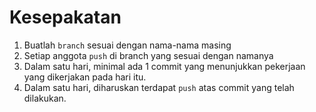 # Kesepakatan

1. Buatlah `branch` sesuai dengan nama-nama masing
2. Setiap anggota `push` di branch yang sesuai dengan namanya
3. Dalam satu hari, minimal ada 1 commit yang menunjukkan pekerjaan yang dikerjakan pada hari itu.
4. Dalam satu hari, diharuskan terdapat `push` atas commit yang telah dilakukan.
